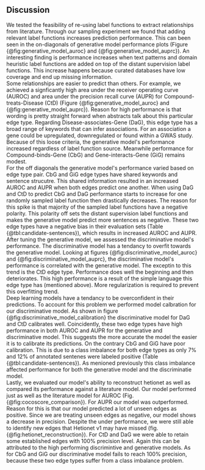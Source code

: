 ## Discussion

We tested the feasibility of re-using label functions to extract relationships from literature.
Through our sampling experiment we found that adding relevant label functions increases prediction performance.
This can been seen in the on-diagonals of generative model performance plots (Figure {@fig:generative_model_auroc} and {@fig:generative_model_auprc}).
An interesting finding is performance increases when text patterns and domain heuristic label functions are added on top of the distant supervision label functions. 
This increase happens because curated databases have low coverage and end up missing information.  
Some relationships are easier to predict than others.
For example, we achieved a signficantly high area under the receiver operating curve (AUROC) and area under the precision recall curve (AUPR) for Compound-treats-Disease (CtD) (Figure {@fig:generative_model_auroc} and {@fig:generative_model_auprc}).
Reason for high performance is that wording is pretty straight forward when abstracts talk about this particular edge type.
Regarding Disease-associates-Gene (DaG), this edge type has a broad range of keywords that can infer associations.
For an association a gene could be upregulated, downregulated or found within a GWAS study.
Because of this loose criteria, the generative model's performance increased regardless of label function source.
Meanwhile performance for Compound-binds-Gene (CbG) and Gene-interacts-Gene (GiG) remains modest.  
For the off diagonals the generative model's performance varied based on edge type pair. 
CbG and GiG edge types have shared keywords and sentence strucutre.
This shared information resulted in an increased AUROC and AUPR when both edges predict one another.
When using DaG and CtD to predict CbG and DaG performance starts to increase for one randomly sampled label function then drastically decreases.
The reason for this spike is that majority of the sampled label functions have a negative polarity.
This polarity off sets the distant supervision label functions and makes the generative model predict more sentences as negative.
These two edge types have a negative bias in their evaluation sets (Table {@tbl:candidate-sentences}), which results in increased AUROC and AUPR.  
After tuning the generative model, we assessed the discriminative model's performance.
The discriminative model has a tendancy to overfit towards the generative model. 
Looking at figures {@fig:discriminative_model_auroc} and {@fig:discriminative_model_auprc}, the discriminative model's performance is correlated with the generative model.
The exceptin to this trend is the CtD edge type.
Performance does well the beginning and then deteriorates. 
This high performance is a result of the simple language this edge type has (mentioned above).
More regularization is required to prevent this overfitting trend.  
Deep learning models have a tendancy to be overconfident in their predictions.
To account for this problem we performed model calbration for our discriminative model.
As shown in figure {@fig:discriminative_model_calibration} the discriminative model for DaG and CtD calibrates well.
Coincidently, these two edge types have high performance in both AUROC and AUPR for the generative and discriminative model.
This suggests the more accurate the model the easier it is to calibrate its predictions. 
On the contrary CbG and GiG have poor calibration.
This is due to a class imbalance for both edge types as only 7% and 12% of annotated sentenes were labeled positive (Table {@tbl:candidate-sentences}).
As menioned previously this class imbalance affected performance for both the generative model and the discriminatie model.  
Lastly, we evaluated our model's ability to reconstruct hetionet as well as compared its performance against a literature model.
Our model performed just as well as the literature model for AUROC (Fig. {@fig:cocoscore_comparison}).
For AUPR our model was outperformed.
Reason for this is that our model predicted a lot of unseen edges as positive.
Since we are treating unseen edges as negative, our model shows a decrease in precision.
Despite the under performance, we were still able to identify new edges that Hetionet v1 may have missed (fig. {@fig:hetionet_reconstruction}). 
For CtD and DaG we were able to retain some established edges with 100% precision level.
Again this can be attributed to the high performing discrimintive and generative models.
As for CbG and GiG our discriminative model fails to reach 100% precision, because these two edge types suffer from a class imbalance problem.
